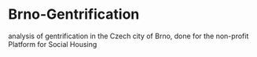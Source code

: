 # Brno-Gentrification
analysis of gentrification in the Czech city of Brno, done for the non-profit Platform for Social Housing
